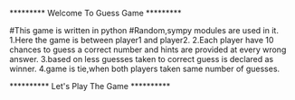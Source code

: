 ********* Welcome To Guess Game *********

#This game is written in python
#Random,sympy modules are used in it.
1.Here the game is between player1 and player2.
2.Each player have 10 chances to guess a correct number and hints are provided at every wrong answer.
3.based on less guesses taken to correct guess is declared as winner.
4.game is tie,when both players taken same number of guesses.

********** Let's Play The Game **********
